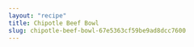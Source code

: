 ```yaml
---
layout: "recipe"
title: Chipotle Beef Bowl
slug: chipotle-beef-bowl-67e5363cf59be9ad8dcc7600
---
```

